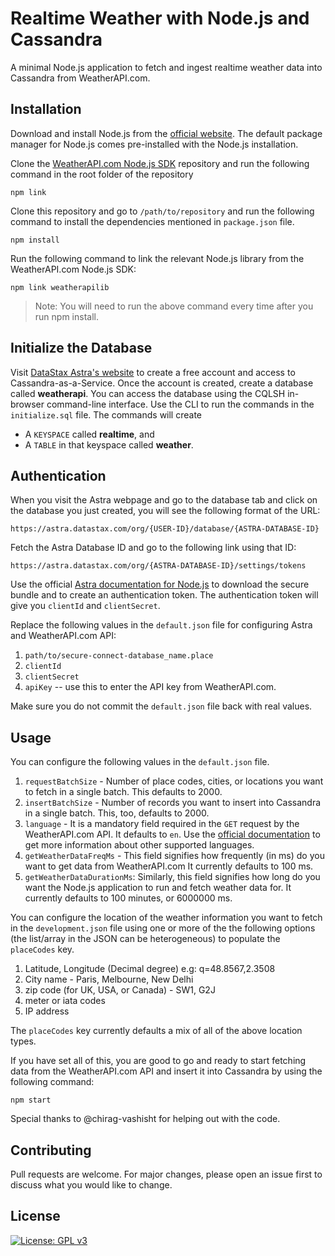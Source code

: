 
# Realtime Weather with Node.js and Cassandra

A minimal Node.js application to fetch and ingest realtime weather data into Cassandra from WeatherAPI.com.

## Installation

Download and install Node.js from the [official website](https://nodejs.org/en/download/). The default package manager for Node.js comes pre-installed with the Node.js installation.

Clone the [WeatherAPI.com Node.js SDK](https://github.com/weatherapicom/weatherapi-Node-js) repository and run the following command in the root folder of the repository

```
npm link
```

Clone this repository and go to `/path/to/repository` and run the following command to install the dependencies mentioned in `package.json` file.

```
npm install
```

Run the following command to link the relevant Node.js library from the WeatherAPI.com Node.js SDK:

```
npm link weatherapilib
```
> Note: You will need to run the above command every time after you run npm install.

## Initialize the Database

Visit [DataStax Astra's website](https://astra.datastax.com) to create a free account and access to Cassandra-as-a-Service. Once the account is created, create a database called **weatherapi**. You can access the database using the CQLSH in-browser command-line interface. Use the CLI to run the commands in the `initialize.sql` file. The commands will create
* A `KEYSPACE` called **realtime**, and
* A `TABLE` in that keyspace called **weather**.

## Authentication

When you visit the Astra webpage and go to the database tab and click on the database you just created, you will see the following format of the URL:

```https://astra.datastax.com/org/{USER-ID}/database/{ASTRA-DATABASE-ID}```

Fetch the Astra Database ID and go to the following link using that ID:

```https://astra.datastax.com/org/{ASTRA-DATABASE-ID}/settings/tokens```

Use the official [Astra documentation for Node.js](https://docs.datastax.com/en/astra/docs/connecting-to-your-database-with-the-datastax-nodejs-driver.html) to download the secure bundle and to create an authentication token. The authentication token will give you `clientId` and `clientSecret`.

Replace the following values in the `default.json` file for configuring Astra and WeatherAPI.com API:
1. `path/to/secure-connect-database_name.place`
2. `clientId`
3. `clientSecret`
4. `apiKey` -- use this to enter the API key from WeatherAPI.com.

Make sure you do not commit the `default.json` file back with real values.

## Usage

You can configure the following values in the `default.json` file.

1. `requestBatchSize` - Number of place codes, cities, or locations you want to fetch in a single batch. This defaults to 2000.
2. `insertBatchSize` - Number of records you want to insert into Cassandra in a single batch. This, too, defaults to 2000.
3. `language` - It is a mandatory field required in the `GET` request by the WeatherAPI.com API. It defaults to `en`. Use the [official documentation](https://www.weatherapi.com/docs/) to get more information about other supported languages.
4. `getWeatherDataFreqMs` - This field signifies how frequently (in ms) do you want to get data from WeatherAPI.com It currently defaults to 100 ms.
5. `getWeatherDataDurationMs`: Similarly, this field signifies how long do you want the Node.js application to run and fetch weather data for. It currently defaults to 100 minutes, or 6000000 ms.

You can configure the location of the weather information you want to fetch in the `development.json` file using one or more of the the following options (the list/array in the JSON can be heterogeneous) to populate the `placeCodes` key.

1. Latitude, Longitude (Decimal degree) e.g: q=48.8567,2.3508
2. City name - Paris, Melbourne, New Delhi
3. zip code (for UK, USA, or Canada) - SW1, G2J
4. meter or iata codes
5. IP address

The `placeCodes` key currently defaults a mix of all of the above location types.

If you have set all of this, you are good to go and ready to start fetching data from the WeatherAPI.com API and insert it into Cassandra by using the following command:

```
npm start
```

Special thanks to @chirag-vashisht for helping out with the code.

## Contributing
Pull requests are welcome. For major changes, please open an issue first to discuss what you would like to change.

## License
[![License: GPL v3](https://img.shields.io/badge/License-GPLv3-blue.svg)](https://www.gnu.org/licenses/gpl-3.0)